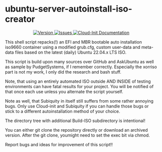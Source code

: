 # ubuntu-server-autoinstall-iso-creator
</p>
<p align="center">
    <a href="https://github.com/PaxJaromeMalues/ubuntu-server-autoinstall-iso-repacker/releases/latest">
        <img src="https://img.shields.io/badge/Version-1.1.2-green.svg" alt="Version">
    </a>
    <a href="https://github.com/PaxJaromeMalues/ubuntu-server-autoinstall-iso-repacker/issues">
        <img src="https://img.shields.io/github/issues-raw/PaxJaromeMalues/ubuntu-server-autoinstall-iso-repacker.svg?label=Issues" alt="Issues">
    </a>
    <a href="https://cloudinit.readthedocs.io/en/latest/index.html">
        <img src="https://img.shields.io/badge/cloud-init-blue.svg" alt="Cloud-Init Documentation">
    </a>
</p>

This shell script repacks(!) an EFI and MBR bootable auto installation iso9660 container using a modified grub.cfg, custom user-data and meta-data files based on the latest (daily) Ubuntu 22.04.x LTS ISO.

This script is build upon many sources over GitHub and AskUbuntu as well as sample by PudgetSystems, if I remember correctly.
Especially the xorriso part is not my work, I only did the research and bash stuff.

Note, that using an entirely automated ISO outside AND INSIDE of testing environments can have fatal results for your project.
You will be notified of that once each use unless you alternate the script yourself.

Note as well, that Subiquity in itself still suffers from some rather annoying bugs.
Only use Cloud-init and Subiquity if you can handle those bugs or stick to a different autoinstallation method of your choice.

The directory tree with additional Build-ISO subdirectory is intentional!

You can either git clone the repository directly or download an archived version.
After the git clone, youmight need to set the exec bit via chmod.

Report bugs and ideas for improvement of this script!!
